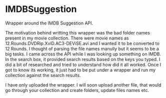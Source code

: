 # IMDBSuggestion
Wrapper around the IMDB Suggestion API. 

The motivation behind writting this wrapper was the bad folder names present in my movie collection.
There were movie names as 12.Rounds.DVDRip.XviD.AC3-DEViSE.avi and I wanted it to be converted to 12 Rounds. 
I thought of parsing the file names manully but it seems to be a big tasks. 
I came across the API while I was looking up something on IMDB. In the search box, it provided search results based 
on the keys you typed. I did a bit of researched and tried to understand how did it all worked.
Once I got to know its working, it just had to be put under a wrapper and run my collection against the search results.

I have only uploaded the wrapper. I will soon upload another file, that would go through your collection and create folders, update files names etc. 
